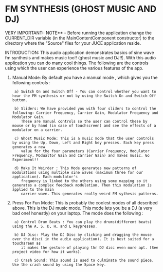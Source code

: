 # FM SYNTHESIS (GHOST MUSIC AND DJ)


VERY IMPORTANT:: NOTE** - Before running the application change the CURRENT_DIR variable (in the MainContentComponent constructor) to the directory where the
"Source" files for your JUCE application reside.



INTRODUCTION: This audio application demonstrates basics of sine wave fm synthesis and makes music too!! (ghost music and DJ!!).
With this audio application you can do many cool things. The following are the controls using which the user can experience the various features of the 
app.

1. Manual Mode: By default you have a manual mode , which gives you the following controls : 

		a) Switch On and Switch Off - You can control whether you want to hear the FM synthesis or not by using the Switch On and Switch Off button.

		b) Sliders: We have provided you with four sliders to control the following: Carrier Frequency, Carrier Gain, Modulator Frequency and Modulator Gain.
		   These are manual controls so the user can control these by mouse or by hand (in case of touchscreen) and see the effects of a modulator on a carrier.

		c) Ghost Music Mode: This is a music mode that the user controls by using the Up, Down, Left and Right key presses. Each key press generates a new 
		   value for the four parameters (Carrier Frequency, Modulator Frequency, Modualtor Gain and Carrier Gain) and makes music. Go Experiment!!

		d) Make It Weirder : This Mode generates new patterns of modulations using multiple sine waves (maximum three for our application). Each modulator's
		   frequency is linked to the others using some mapping so it generates a complex feedback modulation. Then this modulation is applied to the main 
		   carrier wave. This generates really weird FM sythesis patterns. 


2. Press For Fun Mode: This is probably the coolest modes of all described above. This is the DJ music mode. This mode lets you be a DJ (a very bad one!
   honestly) on your laptop. The mode does the following : 

		a) Control Drum Beats : You can play the drums(different beats) using the A, S, D, H, and L keypresses. 

		b) DJ Disc: Play the DJ Disc by clicking and dragging the mouse over the disc( in the audio application). It is best suited for a touchsreen as 
		   it makes the gesture of playing thr DJ disc even more apt. (See project video for how it works).

		c) Crash Sound: This sound is used to culminate the sound piece. Use the crash sound by using the Space key.
